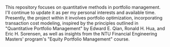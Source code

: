 This repository focuses on quantitative methods in portfolio management. I'll continue to update it as per my personal interests and available time. 
Presently, the project within it involves portfolio optimization, incorporating transaction cost modeling, inspired by the principles outlined in "Quantitative Portfolio Management" by Edward E. Qian, Ronald H. Hua, and Eric H. Sorensen, as well as insights from the NTU Financial Engineering Masters' program's "Equity Portfolio Management" course.
